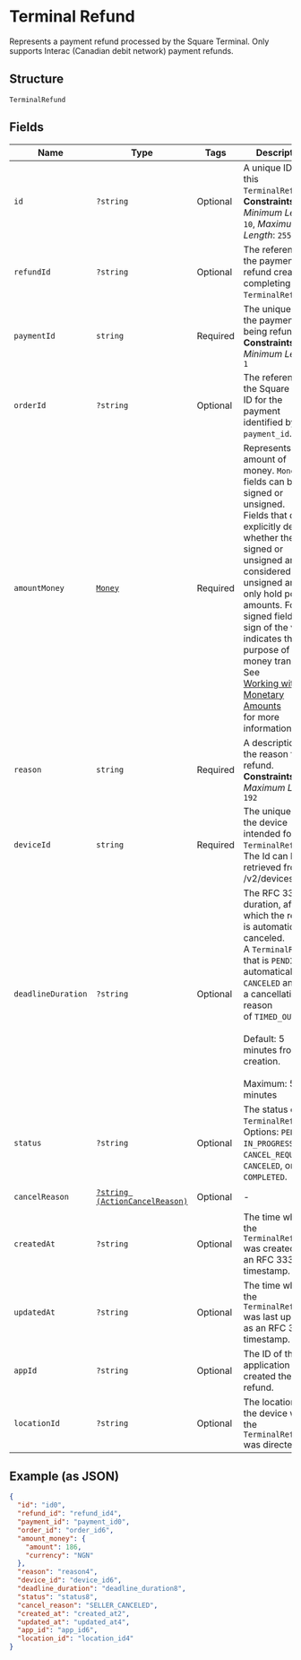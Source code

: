
# Terminal Refund

Represents a payment refund processed by the Square Terminal. Only supports Interac (Canadian debit network) payment refunds.

## Structure

`TerminalRefund`

## Fields

| Name | Type | Tags | Description | Getter | Setter |
|  --- | --- | --- | --- | --- | --- |
| `id` | `?string` | Optional | A unique ID for this `TerminalRefund`.<br>**Constraints**: *Minimum Length*: `10`, *Maximum Length*: `255` | getId(): ?string | setId(?string id): void |
| `refundId` | `?string` | Optional | The reference to the payment refund created by completing this `TerminalRefund`. | getRefundId(): ?string | setRefundId(?string refundId): void |
| `paymentId` | `string` | Required | The unique ID of the payment being refunded.<br>**Constraints**: *Minimum Length*: `1` | getPaymentId(): string | setPaymentId(string paymentId): void |
| `orderId` | `?string` | Optional | The reference to the Square order ID for the payment identified by the `payment_id`. | getOrderId(): ?string | setOrderId(?string orderId): void |
| `amountMoney` | [`Money`](../../doc/models/money.md) | Required | Represents an amount of money. `Money` fields can be signed or unsigned.<br>Fields that do not explicitly define whether they are signed or unsigned are<br>considered unsigned and can only hold positive amounts. For signed fields, the<br>sign of the value indicates the purpose of the money transfer. See<br>[Working with Monetary Amounts](https://developer.squareup.com/docs/build-basics/working-with-monetary-amounts)<br>for more information. | getAmountMoney(): Money | setAmountMoney(Money amountMoney): void |
| `reason` | `string` | Required | A description of the reason for the refund.<br>**Constraints**: *Maximum Length*: `192` | getReason(): string | setReason(string reason): void |
| `deviceId` | `string` | Required | The unique ID of the device intended for this `TerminalRefund`.<br>The Id can be retrieved from /v2/devices api. | getDeviceId(): string | setDeviceId(string deviceId): void |
| `deadlineDuration` | `?string` | Optional | The RFC 3339 duration, after which the refund is automatically canceled.<br>A `TerminalRefund` that is `PENDING` is automatically `CANCELED` and has a cancellation reason<br>of `TIMED_OUT`.<br><br>Default: 5 minutes from creation.<br><br>Maximum: 5 minutes | getDeadlineDuration(): ?string | setDeadlineDuration(?string deadlineDuration): void |
| `status` | `?string` | Optional | The status of the `TerminalRefund`.<br>Options: `PENDING`, `IN_PROGRESS`, `CANCEL_REQUESTED`, `CANCELED`, or `COMPLETED`. | getStatus(): ?string | setStatus(?string status): void |
| `cancelReason` | [`?string (ActionCancelReason)`](../../doc/models/action-cancel-reason.md) | Optional | - | getCancelReason(): ?string | setCancelReason(?string cancelReason): void |
| `createdAt` | `?string` | Optional | The time when the `TerminalRefund` was created, as an RFC 3339 timestamp. | getCreatedAt(): ?string | setCreatedAt(?string createdAt): void |
| `updatedAt` | `?string` | Optional | The time when the `TerminalRefund` was last updated, as an RFC 3339 timestamp. | getUpdatedAt(): ?string | setUpdatedAt(?string updatedAt): void |
| `appId` | `?string` | Optional | The ID of the application that created the refund. | getAppId(): ?string | setAppId(?string appId): void |
| `locationId` | `?string` | Optional | The location of the device where the `TerminalRefund` was directed. | getLocationId(): ?string | setLocationId(?string locationId): void |

## Example (as JSON)

```json
{
  "id": "id0",
  "refund_id": "refund_id4",
  "payment_id": "payment_id0",
  "order_id": "order_id6",
  "amount_money": {
    "amount": 186,
    "currency": "NGN"
  },
  "reason": "reason4",
  "device_id": "device_id6",
  "deadline_duration": "deadline_duration8",
  "status": "status8",
  "cancel_reason": "SELLER_CANCELED",
  "created_at": "created_at2",
  "updated_at": "updated_at4",
  "app_id": "app_id6",
  "location_id": "location_id4"
}
```

